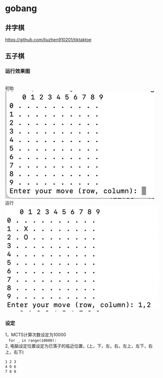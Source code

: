 # gobang
## 井字棋
https://github.com/liuzhen910201/tiktaktoe
## 五子棋
### 运行效果图
<br>初始<br>
![](https://github.com/liuzhen910201/gobang/blob/main/gobang1.png)
<br>
运行
<br>
![](https://github.com/liuzhen910201/gobang/blob/main/gobang2.png)

### 设定
1，MCTS计算次数设定为10000
<br>
  ```
for _ in range(10000):
  ```
 <br>
2, 电脑设定位置设定为已落子的临近位置，(上，下，左，右，左上，左下，右上，右下)
```
1 2 3
4 O 6
7 8 9
```
